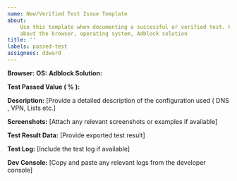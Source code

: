 ```yaml
---
name: New/Verified Test Issue Template
about:
    Use this template when documenting a successful or verified test. Provide details
    about the browser, operating system, Adblock solution
title: ''
labels: passed-test
assignees: d3ward
---
```


**Browser:**
**OS:**
**Adblock Solution:**

**Test Passed Value ( % ):**

**Description:**
[Provide a detailed description of the configuration used ( DNS , VPN, Lists etc.]

**Screenshots:**
[Attach any relevant screenshots or examples if available]

**Test Result Data:**
[Provide exported test result]

**Test Log:**
[Include the test log if available]

**Dev Console:**
[Copy and paste any relevant logs from the developer console]
